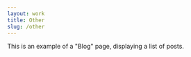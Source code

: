 ```yaml
---
layout: work
title: Other
slug: /other
---
```


This is an example of a "Blog" page, displaying a list of posts.
<br />
